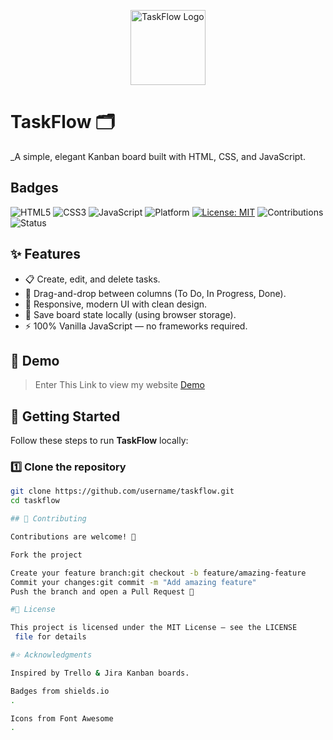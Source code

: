 
<p align="center">
  <img src="https://cdn-icons-png.flaticon.com/512/2910/2910768.png" alt="TaskFlow Logo" width="120"/>
</p>

# TaskFlow 🗂️  
_A simple, elegant Kanban board built with HTML, CSS, and JavaScript.

## Badges
![HTML5](https://img.shields.io/badge/HTML5-E34F26?logo=html5&logoColor=white)
![CSS3](https://img.shields.io/badge/CSS3-1572B6?logo=css3&logoColor=white)
![JavaScript](https://img.shields.io/badge/JavaScript-F7DF1E?logo=javascript&logoColor=black)
![Platform](https://img.shields.io/badge/Platform-Web-lightgrey)
[![License: MIT](https://img.shields.io/badge/License-MIT-green.svg)](https://choosealicense.com/licenses/mit/)
![Contributions](https://img.shields.io/badge/Contributions-Welcome-orange)
![Status](https://img.shields.io/badge/Status-Active-success)


## ✨ Features
- 📋 Create, edit, and delete tasks.  
- 📌 Drag-and-drop between columns (To Do, In Progress, Done).  
- 🎨 Responsive, modern UI with clean design.  
- 💾 Save board state locally (using browser storage).  
- ⚡ 100% Vanilla JavaScript — no frameworks required.  


## 📸 Demo

>Enter This Link to view my website [Demo](https://aiman-enginner.github.io/TasksFlow/)

## 🚀 Getting Started

Follow these steps to run **TaskFlow** locally:

### 1️⃣ Clone the repository
```bash
git clone https://github.com/username/taskflow.git
cd taskflow

## 🤝 Contributing

Contributions are welcome! 🚀

Fork the project

Create your feature branch:git checkout -b feature/amazing-feature
Commit your changes:git commit -m "Add amazing feature"
Push the branch and open a Pull Request 🎉

#📜 License

This project is licensed under the MIT License – see the LICENSE
 file for details

#⭐ Acknowledgments

Inspired by Trello & Jira Kanban boards.

Badges from shields.io
.

Icons from Font Awesome
.


